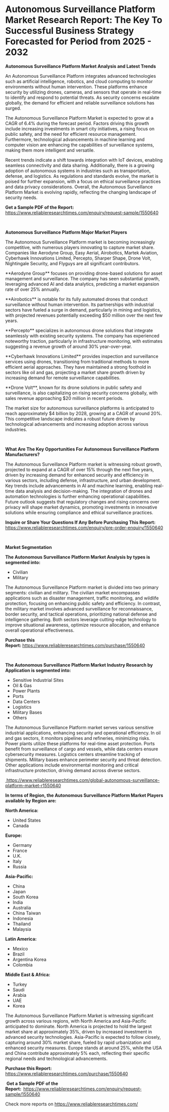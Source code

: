 <p><h1>Autonomous Surveillance Platform Market Research Report: The Key To Successful Business Strategy Forecasted for Period from 2025 - 2032</h1></p><p><strong>Autonomous Surveillance Platform Market Analysis and Latest Trends</strong></p>
<p><p>An Autonomous Surveillance Platform integrates advanced technologies such as artificial intelligence, robotics, and cloud computing to monitor environments without human intervention. These platforms enhance security by utilizing drones, cameras, and sensors that operate in real-time to identify and respond to potential threats. As security concerns escalate globally, the demand for efficient and reliable surveillance solutions has surged.</p><p>The Autonomous Surveillance Platform Market is expected to grow at a CAGR of 6.4% during the forecast period. Factors driving this growth include increasing investments in smart city initiatives, a rising focus on public safety, and the need for efficient resource management. Furthermore, technological advancements in machine learning and computer vision are enhancing the capabilities of surveillance systems, making them more intelligent and versatile.</p><p>Recent trends indicate a shift towards integration with IoT devices, enabling seamless connectivity and data sharing. Additionally, there is a growing adoption of autonomous systems in industries such as transportation, defense, and logistics. As regulations and standards evolve, the market is poised for further expansion, with a focus on ethical surveillance practices and data privacy considerations. Overall, the Autonomous Surveillance Platform Market is evolving rapidly, reflecting the changing landscape of security needs.</p></p>
<p><strong>Get a Sample PDF of the Report:&nbsp;</strong> <a href="https://www.reliableresearchtimes.com/enquiry/request-sample/1550640?utm_campaign=2625&utm_medium=2&utm_source=Github&utm_content=ia&utm_term=27022025&utm_id=autonomous-surveillance-platform">https://www.reliableresearchtimes.com/enquiry/request-sample/1550640</a></p>
<p>&nbsp;</p>
<p><strong>Autonomous Surveillance Platform Major Market Players</strong></p>
<p><p>The Autonomous Surveillance Platform market is becoming increasingly competitive, with numerous players innovating to capture market share. Companies like Aerodyne Group, Easy Aerial, Airobotics, Martek Aviation, Cyberhawk Innovations Limited, Percepto, Sharper Shape, Drone Volt, Nightingale Security, and Flyguys are all significant contributors.</p><p>**Aerodyne Group** focuses on providing drone-based solutions for asset management and surveillance. The company has seen substantial growth, leveraging advanced AI and data analytics, predicting a market expansion rate of over 25% annually.</p><p>**Airobotics** is notable for its fully automated drones that conduct surveillance without human intervention. Its partnerships with industrial sectors have fueled a surge in demand, particularly in mining and logistics, with projected revenues potentially exceeding $50 million over the next few years.</p><p>**Percepto** specializes in autonomous drone solutions that integrate seamlessly with existing security systems. The company has experienced noteworthy traction, particularly in infrastructure monitoring, with estimates suggesting a revenue growth of around 30% year-over-year.</p><p>**Cyberhawk Innovations Limited** provides inspection and surveillance services using drones, transitioning from traditional methods to more efficient aerial approaches. They have maintained a strong foothold in sectors like oil and gas, projecting a market share growth driven by increasing demand for remote surveillance capabilities.</p><p>**Drone Volt**, known for its drone solutions in public safety and surveillance, is also capitalizing on rising security concerns globally, with sales revenue approaching $20 million in recent periods.</p><p>The market size for autonomous surveillance platforms is anticipated to reach approximately $4 billion by 2028, growing at a CAGR of around 20%. This competitive landscape indicates a robust future driven by technological advancements and increasing adoption across various industries.</p></p>
<p>&nbsp;</p>
<p><strong>What Are The Key Opportunities For Autonomous Surveillance Platform Manufacturers?</strong></p>
<p><p>The Autonomous Surveillance Platform market is witnessing robust growth, projected to expand at a CAGR of over 15% through the next five years, driven by increasing demand for enhanced security and efficiency in various sectors, including defense, infrastructure, and urban development. Key trends include advancements in AI and machine learning, enabling real-time data analysis and decision-making. The integration of drones and automation technologies is further enhancing operational capabilities. Future outlook suggests that regulatory changes and rising concerns over privacy will shape market dynamics, promoting investments in innovative solutions while ensuring compliance and ethical surveillance practices.</p></p>
<p><strong>Inquire or Share Your Questions If Any Before Purchasing This Report:</strong> <a href="https://www.reliableresearchtimes.com/enquiry/pre-order-enquiry/1550640?utm_campaign=2625&utm_medium=2&utm_source=Github&utm_content=ia&utm_term=27022025&utm_id=autonomous-surveillance-platform">https://www.reliableresearchtimes.com/enquiry/pre-order-enquiry/1550640</a></p>
<p>&nbsp;</p>
<p><strong>Market Segmentation</strong></p>
<p><strong>The Autonomous Surveillance Platform Market Analysis by types is segmented into:</strong></p>
<p><ul><li>Civilian</li><li>Military</li></ul></p>
<p><p>The Autonomous Surveillance Platform market is divided into two primary segments: civilian and military. The civilian market encompasses applications such as disaster management, traffic monitoring, and wildlife protection, focusing on enhancing public safety and efficiency. In contrast, the military market involves advanced surveillance for reconnaissance, border security, and tactical operations, prioritizing national defense and intelligence gathering. Both sectors leverage cutting-edge technology to improve situational awareness, optimize resource allocation, and enhance overall operational effectiveness.</p></p>
<p><strong>Purchase this Report:&nbsp;</strong><a href="https://www.reliableresearchtimes.com/purchase/1550640?utm_campaign=2625&utm_medium=2&utm_source=Github&utm_content=ia&utm_term=27022025&utm_id=autonomous-surveillance-platform">https://www.reliableresearchtimes.com/purchase/1550640</a></p>
<p>&nbsp;</p>
<p><strong>The Autonomous Surveillance Platform Market Industry Research by Application is segmented into:</strong></p>
<p><ul><li>Sensitive Industrial Sites</li><li>Oil & Gas</li><li>Power Plants</li><li>Ports</li><li>Data Centers</li><li>Logistics</li><li>Military Bases</li><li>Others</li></ul></p>
<p><p>The Autonomous Surveillance Platform market serves various sensitive industrial applications, enhancing security and operational efficiency. In oil and gas sectors, it monitors pipelines and refineries, minimizing risks. Power plants utilize these platforms for real-time asset protection. Ports benefit from surveillance of cargo and vessels, while data centers ensure cybersecurity measures. Logistics centers streamline tracking of shipments. Military bases enhance perimeter security and threat detection. Other applications include environmental monitoring and critical infrastructure protection, driving demand across diverse sectors.</p></p>
<p><a href="https://www.reliableresearchtimes.com/global-autonomous-surveillance-platform-market-r1550640?utm_campaign=2625&utm_medium=2&utm_source=Github&utm_content=ia&utm_term=27022025&utm_id=autonomous-surveillance-platform">&nbsp;https://www.reliableresearchtimes.com/global-autonomous-surveillance-platform-market-r1550640</a></p>
<p><strong>In terms of Region, the Autonomous Surveillance Platform Market Players available by Region are:</strong></p>
<p>
    <p> <strong> North America: </strong>
        <ul>
            <li>United States</li>
            <li>Canada</li>
        </ul>
        </p> 
    <p> <strong> Europe: </strong>
        <ul>
            <li>Germany</li>
            <li>France</li>
            <li>U.K.</li>
            <li>Italy</li>
            <li>Russia</li>
        </ul>
        </p> 
    <p> <strong> Asia-Pacific: </strong>
        <ul>
            <li>China</li>
            <li>Japan</li>
            <li>South Korea</li>
            <li>India</li>
            <li>Australia</li>
            <li>China Taiwan</li>
            <li>Indonesia</li>
            <li>Thailand</li>
            <li>Malaysia</li>
        </ul>
        </p> 
    <p> <strong> Latin America: </strong>
        <ul>
            <li>Mexico</li>
            <li>Brazil</li>
            <li>Argentina Korea</li>
            <li>Colombia</li>
        </ul>
        </p> 
    <p> <strong> Middle East & Africa: </strong>
        <ul>
            <li>Turkey</li>
            <li>Saudi</li>
            <li>Arabia</li>
            <li>UAE</li>
            <li>Korea</li>
        </ul>
    </p>
    </p>
<p><p>The Autonomous Surveillance Platform Market is witnessing significant growth across various regions, with North America and Asia-Pacific anticipated to dominate. North America is projected to hold the largest market share at approximately 35%, driven by increased investment in advanced security technologies. Asia-Pacific is expected to follow closely, capturing around 30% market share, fueled by rapid urbanization and enhanced security measures. Europe stands at around 25%, while the USA and China contribute approximately 5% each, reflecting their specific regional needs and technological advancements.</p></p>
<p><strong>Purchase this Report: </strong><a href="https://www.reliableresearchtimes.com/purchase/1550640?utm_campaign=2625&utm_medium=2&utm_source=Github&utm_content=ia&utm_term=27022025&utm_id=autonomous-surveillance-platform">https://www.reliableresearchtimes.com/purchase/1550640</a></p>
<p>&nbsp;<strong>Get a Sample PDF of the Report:&nbsp;&nbsp;</strong><a href="https://www.reliableresearchtimes.com/enquiry/request-sample/1550640?utm_campaign=2625&utm_medium=2&utm_source=Github&utm_content=ia&utm_term=27022025&utm_id=autonomous-surveillance-platform">https://www.reliableresearchtimes.com/enquiry/request-sample/1550640</a></p>
<p><strong></strong></p>
<p>Check more reports on <a href="https://www.reliableresearchtimes.com/?utm_campaign=2625&utm_medium=2&utm_source=Github&utm_content=ia&utm_term=27022025&utm_id=autonomous-surveillance-platform">https://www.reliableresearchtimes.com/</a></p>